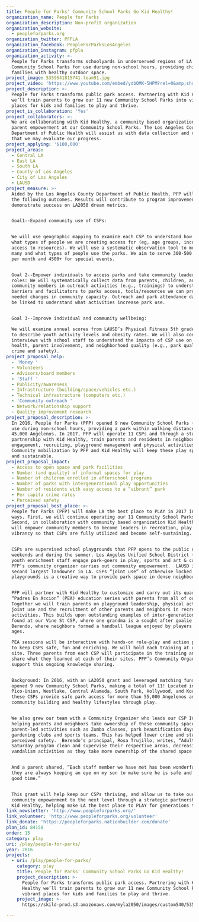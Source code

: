 ```yaml
---
title: People for Parks' Community School Parks Go Kid Healthy!
organization_name: People for Parks
organization_description: Non-profit organization
organization_website:
  - peopleforparks.org
organization_twitter: PFPLA
organization_facebook: PeopleForParksLosAngeles
organization_instagram: pfpla
organization_activity: >-
  People for Parks transforms schoolyards in underserved regions of LA into
  Community School Parks for use during non-school hours, providing children and
  families with healthy outdoor space.
project_image: 5359541815741-team91.jpg
project_video: 'https://www.youtube.com/embed/ydbOMK-5HPM?rel=0&amp;showinfo=0'
project_description: >-
  People for Parks transforms public park access. Partnering with Kid Healthy
  we’ll train parents to grow our 11 new Community School Parks into vibrant
  places for kids and families to play and thrive.
project_is_collaboration: 'Yes'
project_collaborators: >-
  We are collaborating with Kid Healthy, a community based organization, on
  parent empowerment at our Community School Parks. The Los Angeles County
  Department of Public Health will assist us with data collection and review so
  that we may evaluate our progress.
project_applying: '$100,000'
project_areas:
  - Central LA
  - East LA
  - South LA
  - County of Los Angeles
  - City of Los Angeles
  - LAUSD
project_measure: >-
  Aided by the Los Angeles County Department of Public Health, PFP will evaluate
  the following outcomes. Results will contribute to program improvement and
  demonstrate success on LA2050 dream metrics.


  Goal1--Expand community use of CSPs: 


  We will use geographic mapping to examine each CSP to understand how many and
  what types of people we are creating access for (eg, age groups, income,
  access to resources). We will use a systematic observation tool to measure how
  many and what types of people use the parks. We aim to serve 300-500 parkgoers
  per month and 4500+ for special events.


  Goal 2--Empower individuals to access parks and take community leadership
  roles: We will systematically collect data from parents, children, and
  community members in outreach activities (e.g., trainings) to understand
  barriers and facilitators to parks access, tools/resources we can provide, and
  needed changes in community capacity. Outreach and park attendance data will
  be linked to understand what activities increase park use.


  Goal 3--Improve individual and community wellbeing:  

  We will examine annual scores from LAUSD’s Physical Fitness 5th grade testing
  to describe youth activity levels and obesity rates. We will also conduct
  interviews with school staff to understand the impacts of CSP use on student
  health, parent involvement, and neighborhood quality (e.g., park quality,
  crime and safety).
project_proposal_help:
  - 'Money '
  - Volunteers
  - Advisors/board members
  - 'Staff '
  - Publicity/awareness
  - Infrastructure (building/space/vehicles etc.)
  - Technical infrastructure (computers etc.)
  - 'Community outreach '
  - Network/relationship support
  - Quality improvement research
project_proposal_description: >-
  In 2016, People for Parks (PFP) opened 9 new Community School Parks (CSPs) for
  use during non-school hours, providing a park within walking distance of
  45,000 Angelenos. In 2017, PFP will operate 11 CSPs and through a strategic
  partnership with Kid Healthy, train parents and residents in neighborhood
  engagement, recruiting, playground management and physical activities.
  Community mobilization by PFP and Kid Healthy will keep these play spaces open
  and sustainable.
project_proposal_impact:
  - Access to open space and park facilities
  - Number (and quality) of informal spaces for play
  - Number of children enrolled in afterschool programs
  - Number of parks with intergenerational play opportunities
  - Number of residents with easy access to a “vibrant” park
  - Per capita crime rates
  - Perceived safety
project_proposal_best_place: >-
  People for Parks (PFP) will make LA the best place to PLAY in 2017 in two
  ways. First, we will continue operating our 11 Community School Parks (CSPs).
  Second, in collaboration with community based organization Kid Healthy, we
  will empower community members to become leaders in recreation, play and park
  vibrancy so that CSPs are fully utilized and become self-sustaining. 


  CSPs are supervised school playgrounds that PFP opens to the public on
  weekends and during the summer. Los Angeles Unified School District (LAUSD)
  youth enrichment staff engage park-goers in play, sports and art & crafts.
  PFP’s community organizer carries out community empowerment.  LAUSD is the
  second largest landowner in LA. CSPs “joint use” of otherwise locked
  playgrounds is a creative way to provide park space in dense neighborhoods.


  PFP will partner with Kid Healthy to customize and carry out its quarterly 
  “Padres En Accion” (PEA) education series with parents from all of our CSPs.
  Together we will train parents on playground leadership, physical activity,
  joint use and the recruitment of other parents and neighbors in recreation
  activities. This builds upon outstanding examples of inter-generational play,
  found at our Vine St CSP, where one grandma is a sought after goalie and
  Berendo, where neighbors formed a handball league enjoyed by players of all
  ages.

  PEA sessions will be interactive with hands-on role-play and action planning
  to keep CSPs safe, fun and enriching. We will hold each training at one CSP
  site. Three parents from each CSP will participate in the training and then
  share what they learned at each of their sites. PFP’s Community Organizer will
  support this ongoing knowledge sharing. 


  Background: In 2016, with an LA2050 grant and leveraged matching funds, we
  opened 9 new Community School Parks, making a total of 11! Located in
  Pico-Union, Westlake, Central Alameda, South Park, Hollywood, and Koreatown,
  these CSPs provide safe park access for more than 55,000 Angelenos and support
  community building and healthy lifestyles through play. 


  We also grew our team with a Community Organizer who leads our CSP Incubator,
  helping parents and neighbors take ownership of these community spaces through
  parent-led activities such as Zumba classes, park beautification days,
  gardening clubs and sports teams. This has helped lower crime and strengthen
  perceived safety.  Berendo’s principal, Rosa Trujillo, writes, “Adults at the
  Saturday program clean and supervise their respective areas, decreasing
  vandalism activities as they take more ownership of the shared space.” 


  And a parent shared, “Each staff member we have met has been wonderful. I know
  they are always keeping an eye on my son to make sure he is safe and having a
  good time.” 


  This grant will help keep our CSPs thriving, and allow us to take our
  community empowerment to the next level through a strategic partnership with
  Kid Healthy, helping make LA the best place to PLAY for generations to come.
link_newsletter: 'http://www.peopleforparks.org/'
link_volunteer: 'http://www.peopleforparks.org/volunteer'
link_donate: 'https://peopleforparks.nationbuilder.com/donate'
plan_id: 84158
order: 15
category: play
uri: /play/people-for-parks/
year: 2016
projects:
  - uri: /play/people-for-parks/
    category: play
    title: People for Parks' Community School Parks Go Kid Healthy!
    project_description: >-
      People for Parks transforms public park access. Partnering with Kid
      Healthy we’ll train parents to grow our 11 new Community School Parks into
      vibrant places for kids and families to play and thrive.
    project_image: >-
      https://skild-prod.s3.amazonaws.com/myla2050/images/custom540/5359541815741-team91.jpg

---
```

